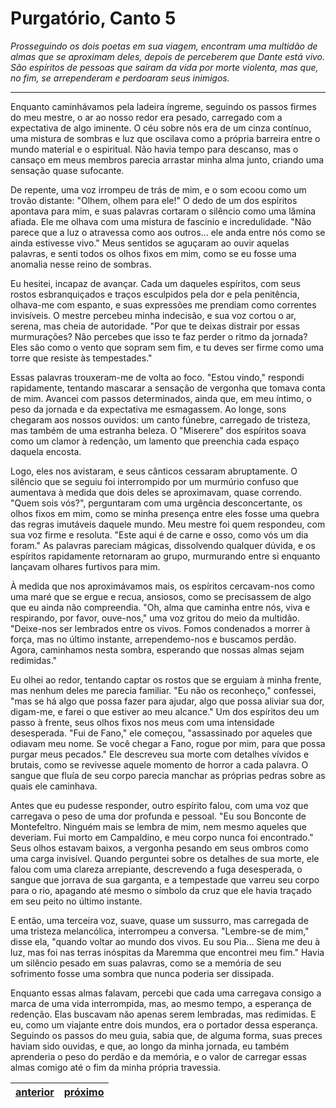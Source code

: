 # Purgatório, Canto 5

_Prosseguindo os dois poetas em sua viagem, encontram uma multidão de almas que se aproximam deles, depois de perceberem que Dante está vivo. São espíritos de pessoas que saíram da vida por morte violenta, mas que, no fim, se arrependeram e perdoaram seus inimigos._

---

Enquanto caminhávamos pela ladeira íngreme, seguindo os passos firmes do meu mestre, o ar ao nosso redor era pesado, carregado com a expectativa de algo iminente. O céu sobre nós era de um cinza contínuo, uma mistura de sombras e luz que oscilava como a própria barreira entre o mundo material e o espiritual. Não havia tempo para descanso, mas o cansaço em meus membros parecia arrastar minha alma junto, criando uma sensação quase sufocante.

De repente, uma voz irrompeu de trás de mim, e o som ecoou como um trovão distante: "Olhem, olhem para ele!" O dedo de um dos espíritos apontava para mim, e suas palavras cortaram o silêncio como uma lâmina afiada. Ele me olhava com uma mistura de fascínio e incredulidade. "Não parece que a luz o atravessa como aos outros... ele anda entre nós como se ainda estivesse vivo." Meus sentidos se aguçaram ao ouvir aquelas palavras, e senti todos os olhos fixos em mim, como se eu fosse uma anomalia nesse reino de sombras.

Eu hesitei, incapaz de avançar. Cada um daqueles espíritos, com seus rostos esbranquiçados e traços esculpidos pela dor e pela penitência, olhava-me com espanto, e suas expressões me prendiam como correntes invisíveis. O mestre percebeu minha indecisão, e sua voz cortou o ar, serena, mas cheia de autoridade. "Por que te deixas distrair por essas murmurações? Não percebes que isso te faz perder o ritmo da jornada? Eles são como o vento que sopram sem fim, e tu deves ser firme como uma torre que resiste às tempestades."

Essas palavras trouxeram-me de volta ao foco. "Estou vindo," respondi rapidamente, tentando mascarar a sensação de vergonha que tomava conta de mim. Avancei com passos determinados, ainda que, em meu íntimo, o peso da jornada e da expectativa me esmagassem. Ao longe, sons chegaram aos nossos ouvidos: um canto fúnebre, carregado de tristeza, mas também de uma estranha beleza. O "Miserere" dos espíritos soava como um clamor à redenção, um lamento que preenchia cada espaço daquela encosta.

Logo, eles nos avistaram, e seus cânticos cessaram abruptamente. O silêncio que se seguiu foi interrompido por um murmúrio confuso que aumentava à medida que dois deles se aproximavam, quase correndo. "Quem sois vós?", perguntaram com uma urgência desconcertante, os olhos fixos em mim, como se minha presença entre eles fosse uma quebra das regras imutáveis daquele mundo. Meu mestre foi quem respondeu, com sua voz firme e resoluta. "Este aqui é de carne e osso, como vós um dia foram." As palavras pareciam mágicas, dissolvendo qualquer dúvida, e os espíritos rapidamente retornaram ao grupo, murmurando entre si enquanto lançavam olhares furtivos para mim.

À medida que nos aproximávamos mais, os espíritos cercavam-nos como uma maré que se ergue e recua, ansiosos, como se precisassem de algo que eu ainda não compreendia. "Oh, alma que caminha entre nós, viva e respirando, por favor, ouve-nos," uma voz gritou do meio da multidão. "Deixe-nos ser lembrados entre os vivos. Fomos condenados a morrer à força, mas no último instante, arrependemo-nos e buscamos perdão. Agora, caminhamos nesta sombra, esperando que nossas almas sejam redimidas."

Eu olhei ao redor, tentando captar os rostos que se erguiam à minha frente, mas nenhum deles me parecia familiar. "Eu não os reconheço," confessei, "mas se há algo que possa fazer para ajudar, algo que possa aliviar sua dor, digam-me, e farei o que estiver ao meu alcance." Um dos espíritos deu um passo à frente, seus olhos fixos nos meus com uma intensidade desesperada. "Fui de Fano," ele começou, "assassinado por aqueles que odiavam meu nome. Se você chegar a Fano, rogue por mim, para que possa purgar meus pecados." Ele descreveu sua morte com detalhes vívidos e brutais, como se revivesse aquele momento de horror a cada palavra. O sangue que fluía de seu corpo parecia manchar as próprias pedras sobre as quais ele caminhava.

Antes que eu pudesse responder, outro espírito falou, com uma voz que carregava o peso de uma dor profunda e pessoal. "Eu sou Bonconte de Montefeltro. Ninguém mais se lembra de mim, nem mesmo aqueles que deveriam. Fui morto em Campaldino, e meu corpo nunca foi encontrado." Seus olhos estavam baixos, a vergonha pesando em seus ombros como uma carga invisível. Quando perguntei sobre os detalhes de sua morte, ele falou com uma clareza arrepiante, descrevendo a fuga desesperada, o sangue que jorrava de sua garganta, e a tempestade que varreu seu corpo para o rio, apagando até mesmo o símbolo da cruz que ele havia traçado em seu peito no último instante.

E então, uma terceira voz, suave, quase um sussurro, mas carregada de uma tristeza melancólica, interrompeu a conversa. "Lembre-se de mim," disse ela, "quando voltar ao mundo dos vivos. Eu sou Pia... Siena me deu à luz, mas foi nas terras inóspitas da Maremma que encontrei meu fim." Havia um silêncio pesado em suas palavras, como se a memória de seu sofrimento fosse uma sombra que nunca poderia ser dissipada.

Enquanto essas almas falavam, percebi que cada uma carregava consigo a marca de uma vida interrompida, mas, ao mesmo tempo, a esperança de redenção. Elas buscavam não apenas serem lembradas, mas redimidas. E eu, como um viajante entre dois mundos, era o portador dessa esperança. Seguindo os passos do meu guia, sabia que, de alguma forma, suas preces haviam sido ouvidas, e que, ao longo da minha jornada, eu também aprenderia o peso do perdão e da memória, e o valor de carregar essas almas comigo até o fim da minha própria travessia.

| [anterior](/b_purgatorio/4/README.md) | [próximo](/b_purgatorio/6/README.md) |
|----------|---------|